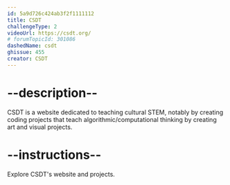 ```yaml
---
id: 5a9d726c424ab3f2f1111112
title: CSDT
challengeType: 2
videoUrl: https://csdt.org/
# forumTopicId: 301086
dashedName: csdt
ghissue: 455
creator: CSDT
---
```


# --description--

CSDT is a website dedicated to teaching cultural STEM, notably by creating coding projects that teach algorithmic/computational thinking by creating art and visual projects.

# --instructions--

Explore CSDT's website and projects.